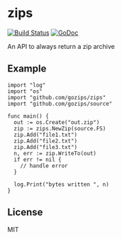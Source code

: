 # zips


[![Build Status](https://travis-ci.org/gozips/zips.svg?branch=master)](https://travis-ci.org/gozips/zips)
[![GoDoc](https://godoc.org/github.com/gozips/zips?status.svg)](http://godoc.org/github.com/gozips/zips)

An API to always return a zip archive

## Example

    import "log"
    import "os"
    import "github.com/gozips/zips"
    import "github.com/gozips/source"

    func main() {
      out := os.Create("out.zip")
      zip := zips.NewZip(source.FS)
      zip.Add("file1.txt")
      zip.Add("file2.txt")
      zip.Add("file3.txt")
      n, err := zip.WriteTo(out)
      if err != nil {
        // handle error
      }

      log.Print("bytes written ", n)
    }

## License

MIT
